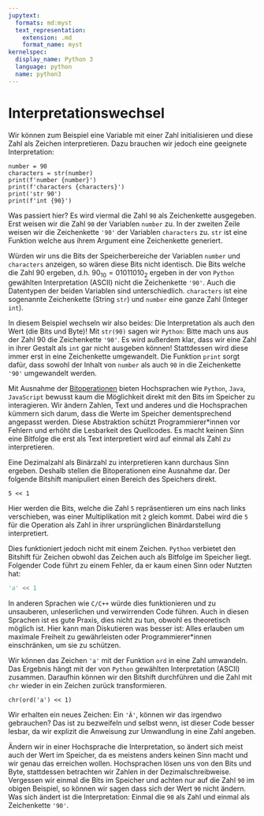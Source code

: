 ```yaml
---
jupytext:
  formats: md:myst
  text_representation:
    extension: .md
    format_name: myst
kernelspec:
  display_name: Python 3
  language: python
  name: python3
---
```


# Interpretationswechsel

Wir können zum Beispiel eine Variable mit einer Zahl initialisieren und diese Zahl als Zeichen interpretieren.
Dazu brauchen wir jedoch eine geeignete Interpretation:

```{code-cell} python3
number = 90
characters = str(number)
print(f'number {number}')
print(f'characters {characters}')
print('str 90')
print(f'int {90}')
```

Was passiert hier?
Es wird viermal die Zahl ``90`` als Zeichenkette ausgegeben.
Erst weisen wir die Zahl ``90`` der Variablen ``number`` zu.
In der zweiten Zeile weisen wir die Zeichenkette ``'90'`` der Variablen ``characters`` zu.
``str`` ist eine Funktion welche aus ihrem Argument eine Zeichenkette generiert.

Würden wir uns die Bits der Speicherbereiche der Variablen ``number`` und ``characters`` anzeigen, so wären diese Bits nicht identisch.
Die Bits welche die Zahl 90 ergeben, d.h. $90_{10} = 01011010_2$ ergeben in der von ``Python`` gewählten Interpretation (ASCII) nicht die Zeichenkette ``'90'``.
Auch die Datentypen der beiden Variablen sind unterschiedlich.
``characters`` ist eine sogenannte Zeichenkette (String ``str``) und ``number`` eine ganze Zahl (Integer ``int``).

In diesem Beispiel wechseln wir also beides: Die Interpretation als auch den Wert (die Bits und Byte)!
Mit ``str(90)`` sagen wir ``Python``: Bitte mach uns aus der Zahl 90 die Zeichenkette ``'90'``.
Es wird außerdem klar, dass wir eine Zahl in ihrer Gestalt als ``int`` gar nicht ausgeben können!
Stattdessen wird diese immer erst in eine Zeichenkette umgewandelt.
Die Funktion ``print`` sorgt dafür, dass sowohl der Inhalt von ``number`` als auch ``90`` in die Zeichenkette ``'90'`` umgewandelt werden.

Mit Ausnahme der [Bitoperationen](sec-bit-operations) bieten Hochsprachen wie ``Python``, ``Java``, ``JavaScript`` bewusst kaum die Möglichkeit direkt mit den Bits im Speicher zu interagieren.
Wir ändern Zahlen, Text und anderes und die Hochsprachen kümmern sich darum, dass die Werte im Speicher dementsprechend angepasst werden.
Diese Abstraktion schützt Programmierer*innen vor Fehlern und erhöht die Lesbarkeit des Quellcodes.
Es macht keinen Sinn eine Bitfolge die erst als Text interpretiert wird auf einmal als Zahl zu interpretieren.

Eine Dezimalzahl als Binärzahl zu interpretieren kann durchaus Sinn ergeben.
Deshalb stellen die Bitoperationen eine Ausnahme dar.
Der folgende Bitshift manipuliert einen Bereich des Speichers direkt.

```{code-cell} python3
5 << 1
```

Hier werden die Bits, welche die Zahl ``5`` repräsentieren um eins nach links verschieben, was einer Multiplikation mit ``2`` gleich kommt.
Dabei wird die ``5`` für die Operation als Zahl in ihrer ursprünglichen Binärdarstellung interpretiert.

Dies funktioniert jedoch nicht mit einem Zeichen.
``Python`` verbietet den Bitshift für Zeichen obwohl das Zeichen auch als Bitfolge im Speicher liegt.
Folgender Code führt zu einem Fehler, da er kaum einen Sinn oder Nutzten hat:

```python
'a' << 1
```

In anderen Sprachen wie ``C/C++`` würde dies funktionieren und zu unsauberen, unleserlichen und verwirrenden Code führen.
Auch in diesen Sprachen ist es gute Praxis, dies nicht zu tun, obwohl es theoretisch möglich ist.
Hier kann man Diskutieren was besser ist: Alles erlauben um maximale Freiheit zu gewährleisten oder Programmierer*innen einschränken, um sie zu schützen.

Wir können das Zeichen ``'a'`` mit der Funktion ``ord`` in eine Zahl umwandeln.
Das Ergebnis hängt mit der von ``Python`` gewählten Interpretation (ASCII) zusammen.
Daraufhin können wir den Bitshift durchführen und die Zahl mit ``chr`` wieder in ein Zeichen zurück transformieren.

```{code-cell} python3
chr(ord('a') << 1)
```

Wir erhalten ein neues Zeichen: Ein ``'Â'``, können wir das irgendwo gebrauchen?
Das ist zu bezweifeln und selbst wenn, ist dieser Code besser lesbar, da wir explizit die Anweisung zur Umwandlung in eine Zahl angeben.

Ändern wir in einer Hochsprache die Interpretation, so ändert sich meist auch der Wert im Speicher, da es meistens anders keinen Sinn macht und wir genau das erreichen wollen.
Hochsprachen lösen uns von den Bits und Byte, stattdessen betrachten wir Zahlen in der Dezimalschreibweise.
Vergessen wir einmal die Bits im Speicher und achten nur auf die Zahl ``90`` im obigen Beispiel, so können wir sagen dass sich der Wert ``90`` nicht ändern.
Was sich ändert ist die Interpretation: Einmal die ``90`` als Zahl und einmal als Zeichenkette ``'90'``.
